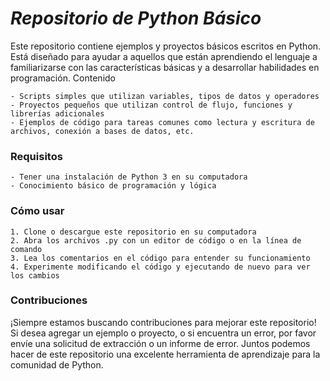 # *Repositorio de Python Básico*

Este repositorio contiene ejemplos y proyectos básicos escritos en Python. Está diseñado para ayudar a aquellos que están aprendiendo el lenguaje a familiarizarse con las características básicas y a desarrollar habilidades en programación.
Contenido
    
    - Scripts simples que utilizan variables, tipos de datos y operadores
    - Proyectos pequeños que utilizan control de flujo, funciones y librerías adicionales
    - Ejemplos de código para tareas comunes como lectura y escritura de archivos, conexión a bases de datos, etc.

### Requisitos

    - Tener una instalación de Python 3 en su computadora
    - Conocimiento básico de programación y lógica

### Cómo usar

    1. Clone o descargue este repositorio en su computadora
    2. Abra los archivos .py con un editor de código o en la línea de comando
    3. Lea los comentarios en el código para entender su funcionamiento
    4. Experimente modificando el código y ejecutando de nuevo para ver los cambios

### Contribuciones

¡Siempre estamos buscando contribuciones para mejorar este repositorio! Si desea agregar un ejemplo o proyecto, o si encuentra un error, por favor envíe una solicitud de extracción o un informe de error. Juntos podemos hacer de este repositorio una excelente herramienta de aprendizaje para la comunidad de Python.

